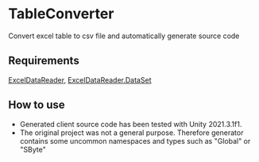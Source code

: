 # TableConverter
Convert excel table to csv file and automatically generate source code

## Requirements

[ExcelDataReader](https://github.com/ExcelDataReader/ExcelDataReader), [ExcelDataReader.DataSet](https://www.nuget.org/packages/ExcelDataReader.DataSet/)

## How to use

- Generated client source code has been tested with Unity 2021.3.1f1.
- The original project was not a general purpose. Therefore generator contains some uncommon namespaces and types such as "Global" or "SByte"
